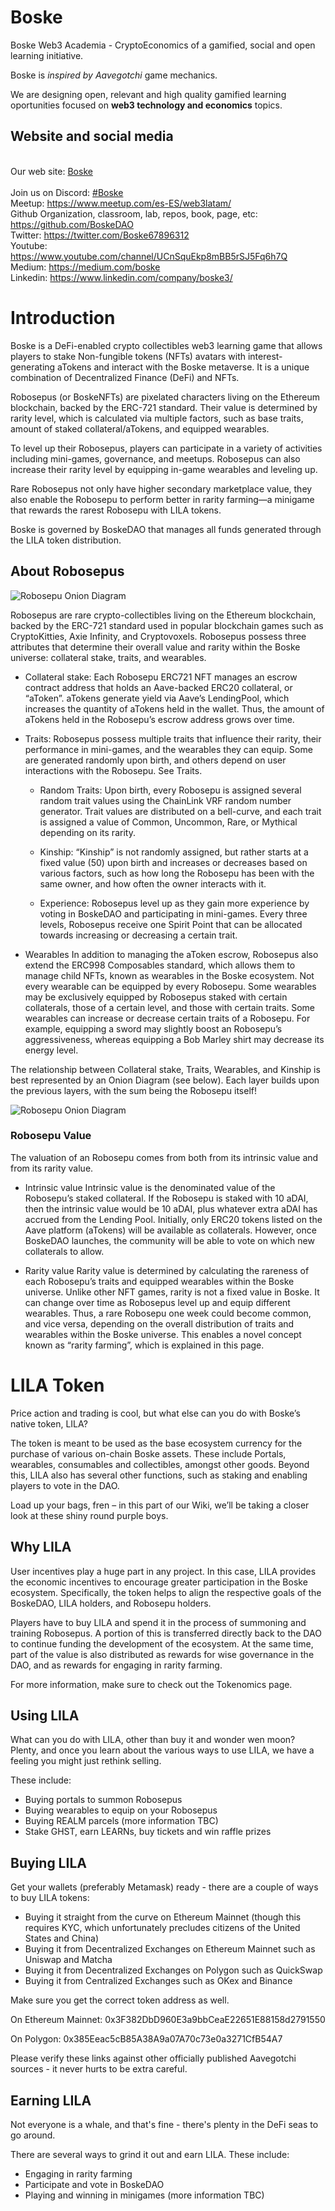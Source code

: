 # Boske
Boske Web3 Academia - CryptoEconomics of a gamified, social and open learning initiative.

Boske is *inspired by Aavegotchi* game mechanics.

We are designing open, relevant and high quality gamified learning oportunities 
focused on **web3 technology and economics** topics.  

## Website and social media

<br> Our web site: [Boske](https://boske.org)  
<br> Join us on Discord: [#Boske](https://discord.gg/SdAtdDaSvp)
<br> Meetup: https://www.meetup.com/es-ES/web3latam/
<br> Github Organization, classroom, lab, repos, book, page, etc: https://github.com/BoskeDAO
<br> Twitter: https://twitter.com/Boske67896312
<br> Youtube: https://www.youtube.com/channel/UCnSquEkp8mBB5rSJ5Fq6h7Q
<br> Medium: https://medium.com/boske
<br> Linkedin: https://www.linkedin.com/company/boske3/

# Introduction

Boske is a DeFi-enabled crypto collectibles web3 learning game that allows players to stake Non-fungible tokens (NFTs) avatars with interest-generating aTokens and interact with the Boske metaverse. It is a unique combination of Decentralized Finance (DeFi) and NFTs.

Robosepus (or BoskeNFTs) are pixelated characters living on the Ethereum blockchain, backed by the ERC-721 standard. Their value is determined by rarity level, which is calculated via multiple factors, such as base traits, amount of staked collateral/aTokens, and equipped wearables.

To level up their Robosepus, players can participate in a variety of activities including mini-games, governance, and meetups. Robosepus can also increase their rarity level by equipping in-game wearables and leveling up.

Rare Robosepus not only have higher secondary marketplace value, they also enable the Robosepu to perform better in rarity farming—a minigame that rewards the rarest Robosepu with LILA tokens.

Boske is governed by BoskeDAO that manages all funds generated through the LILA token distribution.

## About Robosepus

![Robosepu Onion Diagram](https://github.com/BoskeDAO/BoskeNomics/blob/main/fff.png)

Robosepus are rare crypto-collectibles living on the Ethereum blockchain, backed by the ERC-721 standard used in popular blockchain games such as CryptoKitties, Axie Infinity, and Cryptovoxels. Robosepus possess three attributes that determine their overall value and rarity within the Boske universe: collateral stake, traits, and wearables.

* Collateral stake: Each Robosepu ERC721 NFT manages an escrow contract address that holds an Aave-backed ERC20 collateral, or “aToken”. aTokens generate yield via Aave’s LendingPool, which increases the quantity of aTokens held in the wallet. Thus, the amount of aTokens held in the Robosepu’s escrow address grows over time.

* Traits: Robosepus possess multiple traits that influence their rarity, their performance in mini-games, and the wearables they can equip. Some are generated randomly upon birth, and others depend on user interactions with the Robosepu. See Traits.

    * Random Traits: Upon birth, every Robosepu is assigned several random trait values using the ChainLink VRF random number generator. Trait values are distributed on a bell-curve, and each trait is assigned a value of Common, Uncommon, Rare, or Mythical depending on its rarity.

    * Kinship: “Kinship” is not randomly assigned, but rather starts at a fixed value (50) upon birth and increases or decreases based on various factors, such as how long the Robosepu has been with the same owner, and how often the owner interacts with it.

    * Experience: Robosepus level up as they gain more experience by voting in BoskeDAO and participating in mini-games. Every three levels, Robosepus receive one Spirit Point that can be allocated towards increasing or decreasing a certain trait.

* Wearables In addition to managing the aToken escrow, Robosepus also extend the ERC998 Composables standard, which allows them to manage child NFTs, known as wearables in the Boske ecosystem. Not every wearable can be equipped by every Robosepu. Some wearables may be exclusively equipped by Robosepus staked with certain collaterals, those of a certain level, and those with certain traits. Some wearables can increase or decrease certain traits of a Robosepu. For example, equipping a sword may slightly boost an Robosepu’s aggressiveness, whereas equipping a Bob Marley shirt may decrease its energy level.

The relationship between Collateral stake, Traits, Wearables, and Kinship is best represented by an Onion Diagram (see below). Each layer builds upon the previous layers, with the sum being the Robosepu itself!

![Robosepu Onion Diagram](https://wiki.aavegotchi.com/introduction/aavegotchi-onion-diagram.png)

### Robosepu Value

The valuation of an Robosepu comes from both from its intrinsic value and from its rarity value.

* Intrinsic value Intrinsic value is the denominated value of the Robosepu’s staked collateral. If the Robosepu is staked with 10 aDAI, then the intrinsic value would be 10 aDAI, plus whatever extra aDAI has accrued from the Lending Pool. Initially, only ERC20 tokens listed on the Aave platform (aTokens) will be available as collaterals. However, once BoskeDAO launches, the community will be able to vote on which new collaterals to allow.

* Rarity value Rarity value is determined by calculating the rareness of each Robosepu’s traits and equipped wearables within the Boske universe. Unlike other NFT games, rarity is not a fixed value in Boske. It can change over time as Robosepus level up and equip different wearables. Thus, a rare Robosepu one week could become common, and vice versa, depending on the overall distribution of traits and wearables within the Boske universe. This enables a novel concept known as “rarity farming”, which is explained in this page.

# LILA Token

Price action and trading is cool, but what else can you do with Boske’s native token, LILA?

The token is meant to be used as the base ecosystem currency for the purchase of various on-chain Boske assets. These include Portals, wearables, consumables and collectibles, amongst other goods. Beyond this, LILA also has several other functions, such as staking and enabling players to vote in the DAO.

Load up your bags, fren – in this part of our Wiki, we’ll be taking a closer look at these shiny round purple boys.

## Why LILA

User incentives play a huge part in any project. In this case, LILA provides the economic incentives to encourage greater participation in the Boske ecosystem. Specifically, the token helps to align the respective goals of the BoskeDAO, LILA holders, and Robosepu holders.

Players have to buy LILA and spend it in the process of summoning and training Robosepus. A portion of this is transferred directly back to the DAO to continue funding the development of the ecosystem. At the same time, part of the value is also distributed as rewards for wise governance in the DAO, and as rewards for engaging in rarity farming.

For more information, make sure to check out the Tokenomics page.

## Using LILA

What can you do with LILA, other than buy it and wonder wen moon? Plenty, and once you learn about the various ways to use LILA, we have a feeling you might just rethink selling.

These include:

* Buying portals to summon Robosepus
* Buying wearables to equip on your Robosepus
* Buying REALM parcels (more information TBC)
* Stake GHST, earn LEARNs, buy tickets and win raffle prizes

## Buying LILA

Get your wallets (preferably Metamask) ready - there are a couple of ways to buy LILA tokens:

* Buying it straight from the curve on Ethereum Mainnet (though this requires KYC, which unfortunately precludes citizens of the United States and China)
* Buying it from Decentralized Exchanges on Ethereum Mainnet such as Uniswap and Matcha
* Buying it from Decentralized Exchanges on Polygon such as QuickSwap
* Buying it from Centralized Exchanges such as OKex and Binance

Make sure you get the correct token address as well.

On Ethereum Mainnet: 0x3F382DbD960E3a9bbCeaE22651E88158d2791550

On Polygon: 0x385Eeac5cB85A38A9a07A70c73e0a3271CfB54A7

Please verify these links against other officially published Aavegotchi sources - it never hurts to be extra careful.

## Earning LILA

Not everyone is a whale, and that's fine - there's plenty in the DeFi seas to go around.

There are several ways to grind it out and earn LILA. These include:

* Engaging in rarity farming
* Participate and vote in BoskeDAO
* Playing and winning in minigames (more information TBC)
